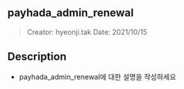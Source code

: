## payhada_admin_renewal
> Creator: hyeonji.tak
> Date: 2021/10/15

## Description
* payhada_admin_renewal에 대한 설명을 작성하세요